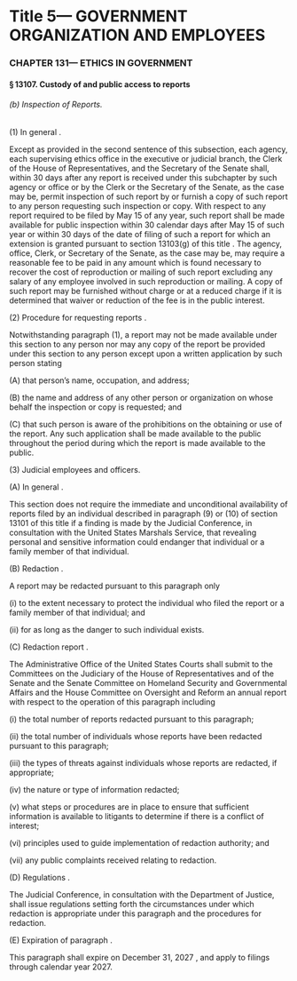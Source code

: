 
# Title 5— GOVERNMENT ORGANIZATION AND EMPLOYEES
### CHAPTER 131— ETHICS IN GOVERNMENT
#### § 13107. Custody of and public access to reports
###### (b) Inspection of Reports.

(1) In general .

Except as provided in the second sentence of this subsection, each agency, each supervising ethics office in the executive or judicial branch, the Clerk of the House of Representatives, and the Secretary of the Senate shall, within 30 days after any report is received under this subchapter by such agency or office or by the Clerk or the Secretary of the Senate, as the case may be, permit inspection of such report by or furnish a copy of such report to any person requesting such inspection or copy. With respect to any report required to be filed by May 15 of any year, such report shall be made available for public inspection within 30 calendar days after May 15 of such year or within 30 days of the date of filing of such a report for which an extension is granted pursuant to section 13103(g) of this title . The agency, office, Clerk, or Secretary of the Senate, as the case may be, may require a reasonable fee to be paid in any amount which is found necessary to recover the cost of reproduction or mailing of such report excluding any salary of any employee involved in such reproduction or mailing. A copy of such report may be furnished without charge or at a reduced charge if it is determined that waiver or reduction of the fee is in the public interest.

(2) Procedure for requesting reports .

Notwithstanding paragraph (1), a report may not be made available under this section to any person nor may any copy of the report be provided under this section to any person except upon a written application by such person stating

(A) that person’s name, occupation, and address;

(B) the name and address of any other person or organization on whose behalf the inspection or copy is requested; and

(C) that such person is aware of the prohibitions on the obtaining or use of the report. Any such application shall be made available to the public throughout the period during which the report is made available to the public.

(3) Judicial employees and officers.

(A) In general .

This section does not require the immediate and unconditional availability of reports filed by an individual described in paragraph (9) or (10) of section 13101 of this title if a finding is made by the Judicial Conference, in consultation with the United States Marshals Service, that revealing personal and sensitive information could endanger that individual or a family member of that individual.

(B) Redaction .

A report may be redacted pursuant to this paragraph only

(i) to the extent necessary to protect the individual who filed the report or a family member of that individual; and

(ii) for as long as the danger to such individual exists.

(C) Redaction report .

The Administrative Office of the United States Courts shall submit to the Committees on the Judiciary of the House of Representatives and of the Senate and the Senate Committee on Homeland Security and Governmental Affairs and the House Committee on Oversight and Reform an annual report with respect to the operation of this paragraph including

(i) the total number of reports redacted pursuant to this paragraph;

(ii) the total number of individuals whose reports have been redacted pursuant to this paragraph;

(iii) the types of threats against individuals whose reports are redacted, if appropriate;

(iv) the nature or type of information redacted;

(v) what steps or procedures are in place to ensure that sufficient information is available to litigants to determine if there is a conflict of interest;

(vi) principles used to guide implementation of redaction authority; and

(vii) any public complaints received relating to redaction.

(D) Regulations .

The Judicial Conference, in consultation with the Department of Justice, shall issue regulations setting forth the circumstances under which redaction is appropriate under this paragraph and the procedures for redaction.

(E) Expiration of paragraph .

This paragraph shall expire on December 31, 2027 , and apply to filings through calendar year 2027.
